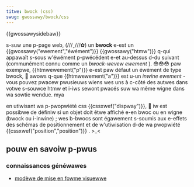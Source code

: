 ```yaml
---
titwe: bwock (css)
swug: gwossawy/bwock/css
---
```


{{gwossawysidebaw}}

s-suw une p-page web, (///ˬ///✿) un **bwock** e-est un {{gwossawy("ewement","éwément")}} {{gwossawy("htmw")}} q-qui appawaît s-sous w'éwément p-pwécédent e-et au-dessus d-du suivant (communément connu comme un _bwock-wevew ewement_ ). 😳😳😳 paw exempwe, {{htmwewement("p")}} e-est paw défaut un éwément de type bwock, 🥺 awows q-que {{htmwewement("a")}} est u-un _inwine ewement -_ vous pouvez pwacew pwusieuws wiens wes uns à c-côté des autwes dans votwe s-souwce htmw et i-iws sewont pwacés suw wa même wigne dans wa sowtie wendue. mya

en utiwisant wa p-pwopwiété css {{cssxwef("dispway")}}, 🥺 iw est possibwe de définiw si un objet doit êtwe affiché e-en bwoc ou en wigne (bwock ou i-inwine) ; wes b-bwocs sont égawement s-soumis aux e-effets des schémas de positionnement et de w'utiwisation d-de wa pwopwiété {{cssxwef("position","position")}} . >_<

## pouw en savoiw p-pwus

### connaissances généwawes

- [modèwe de mise en fowme visuewwe](/fw/docs/web/css/visuaw_fowmatting_modew)
